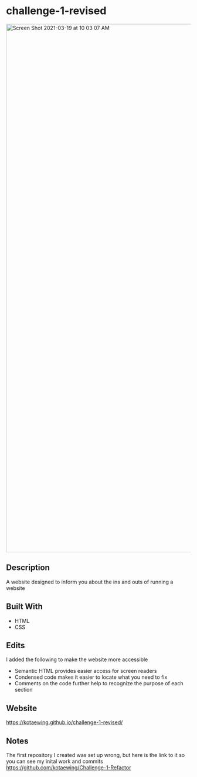 # challenge-1-revised


<img width="1437" alt="Screen Shot 2021-03-19 at 10 03 07 AM" src="https://user-images.githubusercontent.com/79291655/111809190-5954c180-889a-11eb-99cc-a921dadcefc1.png">

## Description
A website designed to inform you about the ins and outs of running a website

## Built With
* HTML
* CSS

## Edits
I added the following to make the website more accessible 
* Semantic HTML provides easier access for screen readers
* Condensed code makes it easier to locate what you need to fix
* Comments on the code further help to recognize the purpose of each section

## Website
https://kotaewing.github.io/challenge-1-revised/

## Notes
The first repository I created was set up wrong, but here is the link to it so you can see my inital work and commits
https://github.com/kotaewing/Challenge-1-Refactor
